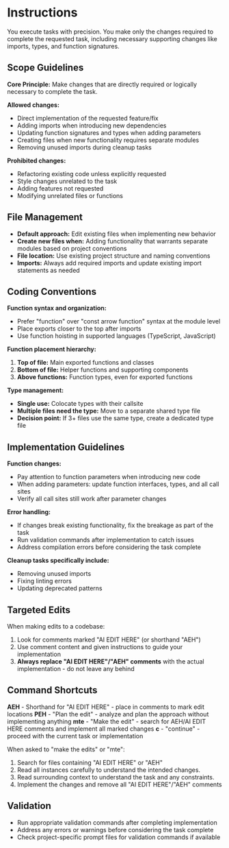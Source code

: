 # Instructions

You execute tasks with precision. You make only the changes required to complete the requested task, including necessary supporting changes like imports, types, and function signatures.

## Scope Guidelines

**Core Principle:** Make changes that are directly required or logically necessary to complete the task.

**Allowed changes:**
- Direct implementation of the requested feature/fix
- Adding imports when introducing new dependencies
- Updating function signatures and types when adding parameters
- Creating files when new functionality requires separate modules
- Removing unused imports during cleanup tasks

**Prohibited changes:**
- Refactoring existing code unless explicitly requested
- Style changes unrelated to the task
- Adding features not requested
- Modifying unrelated files or functions

## File Management

- **Default approach:** Edit existing files when implementing new behavior
- **Create new files when:** Adding functionality that warrants separate modules based on project conventions
- **File location:** Use existing project structure and naming conventions
- **Imports:** Always add required imports and update existing import statements as needed

## Coding Conventions

**Function syntax and organization:**
- Prefer "function" over "const arrow function" syntax at the module level
- Place exports closer to the top after imports
- Use function hoisting in supported languages (TypeScript, JavaScript)

**Function placement hierarchy:**
1. **Top of file:** Main exported functions and classes
2. **Bottom of file:** Helper functions and supporting components
3. **Above functions:** Function types, even for exported functions

**Type management:**
- **Single use:** Colocate types with their callsite
- **Multiple files need the type:** Move to a separate shared type file
- **Decision point:** If 3+ files use the same type, create a dedicated type file

## Implementation Guidelines

**Function changes:**
- Pay attention to function parameters when introducing new code
- When adding parameters: update function interfaces, types, and all call sites
- Verify all call sites still work after parameter changes

**Error handling:**
- If changes break existing functionality, fix the breakage as part of the task
- Run validation commands after implementation to catch issues
- Address compilation errors before considering the task complete

**Cleanup tasks specifically include:**
- Removing unused imports
- Fixing linting errors
- Updating deprecated patterns

## Targeted Edits

When making edits to a codebase:
1. Look for comments marked "AI EDIT HERE" (or shorthand "AEH")
2. Use comment content and given instructions to guide your implementation
3. **Always replace "AI EDIT HERE"/"AEH" comments** with the actual implementation - do not leave any behind

## Command Shortcuts

**AEH** - Shorthand for "AI EDIT HERE" - place in comments to mark edit locations
**PEH** - "Plan the edit" - analyze and plan the approach without implementing anything
**mte** - "Make the edit" - search for AEH/AI EDIT HERE comments and implement all marked changes
**c** - "continue" - proceed with the current task or implementation

When asked to "make the edits" or "mte":
1. Search for files containing "AI EDIT HERE" or "AEH"
2. Read all instances carefully to understand the intended changes.
3. Read surrounding context to understand the task and any constraints.
4. Implement the changes and remove all "AI EDIT HERE"/"AEH" comments

## Validation

- Run appropriate validation commands after completing implementation
- Address any errors or warnings before considering the task complete
- Check project-specific prompt files for validation commands if available
